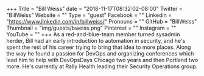 +++
Title = "Bill Weiss"
date = "2018-11-17T08:32:02-08:00"
Twitter = "BillWeiss"
Website = ""
Type = "guest"
Facebook = ""
Linkedin = "https://www.linkedin.com/in/billweiss/"
Pronouns = ""
GitHub = "BillWeiss"
Thumbnail = "img/guests/bweiss.png"
Pinterest = ""
Instagram = ""
YouTube = ""
+++
As a red-and-blue-team member turned sysadmin herder, Bill had an early introduction to automation in security, and he's spent the rest of his career trying to bring that idea to more places. Along the way he found a passion for DevOps and organizing conferences which lead him to help with DevOpsDays Chicago two years and then Portland two more. He's currently at Rally Health leading their Security Operations group.
